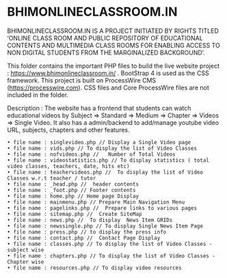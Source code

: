 # BHIMONLINECLASSROOM.IN 
BHIMONLINECLASSROOM.IN IS A PROJECT INITIATED BY RIGHTS TITLED ‘ONLINE CLASS ROOM AND PUBLIC REPOSITORY OF EDUCATIONAL CONTENTS AND MULTIMEDIA CLASS ROOMS FOR ENABLING ACCESS TO NON DIGITAL STUDENTS FROM THE MARGINALIZED BACKGROUND’.

This folder contains the important PHP files to build the live website project : https://www.bhimonlineclassroom.in/ .
BootStrap 4 is used as the CSS framework. This project is built on ProcessWire CMS (https://processwire.com). CSS files and Core ProcessWire files are not included in the folder.

Description : The website has a frontend that students can watch educational videos by Subject => Standard => Medium => Chapter => Videos => Single Video.
It also has a  admin/backend to add/manage youtube video URL, subjects, chapters and other features.

    • file name : singlevideo.php // Display a Single Video page  
    • file name : vids.php // To display the list of Video Classes
    • file name : nofvideos.php //   Number of Total Videos
    • file name : videostatistics.php // To display statistics ( total video classes, teachers, date, hits etc)
    • file name : teachervideos.php //  To display the list of Video Classes w.r.t teacher / tutor
    • file name : _head.php //  header contents
    • file name : _foot.php // Footer contents    
    • file name : home.php // Home page Display
    • file name : mainmenu.php // Prepare Main Navigation Menu  
    • file name : pagelinks.php //  Prepare links to various pages 
    • file name : sitemap.php //  Create SiteMap
    • file name : news.php //  To display  News Item GRIDs 
    • file name : newssingle.php // To display Single News Item Page 
    • file name : press.php // to display the press info
    • file name : contact.php //  Contact Page Display
    • file name : classes.php // To display the list of Video Classes - subject wise  
    • file name : chapters.php // To display the list of Video Classes - Chapter wise 
    • file name : resources.php // To display video resources
